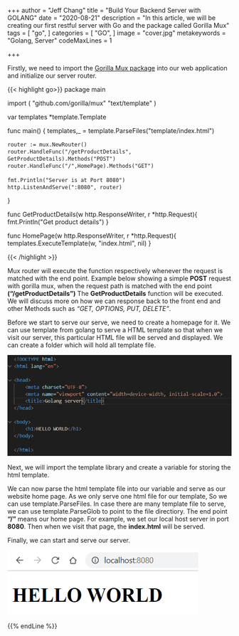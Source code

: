 +++
author = "Jeff Chang"
title = "Build Your Backend Server with GOLANG"
date = "2020-08-21"
description = "In this article, we will be creating our first restful server with Go and the package called Gorilla Mux"
tags = [
    "go",
]
categories = [
    "GO",
]
image = "cover.jpg"
metakeywords = "Golang, Server"
codeMaxLines = 1

+++

Firstly, we need to import the [Gorilla Mux package](https://github.com/gorilla/mux) into our web application and initialize our server router.

<!-- prettier-ignore -->
{{< highlight go>}}
package main

import (
    "github.com/gorilla/mux"
    "text/template"
)

var templates *template.Template

func main() {
    templates,_ = template.ParseFiles("template/index.html")

    router := mux.NewRouter()
    router.HandleFunc("/getProductDetails", GetProductDetails).Methods("POST")
    router.HandleFunc("/",HomePage).Methods("GET")

    fmt.Println("Server is at Port 8080")
    http.ListenAndServe(":8080", router)

}

func GetProductDetails(w http.ResponseWriter, r \*http.Request){
    fmt.Println("Get product details")
}

func HomePage(w http.ResponseWriter, r \*http.Request){
    templates.ExecuteTemplate(w, "index.html", nil)
}

{{< /highlight >}}

Mux router will execute the function respectively whenever the request is matched with the end point. Example below showing a simple **POST** request with gorilla mux, when the request path is matched with the end point **(“/getProductDetails”)** The **GetProductDetails** function will be executed. We will discuss more on how we can response back to the front end and other Methods such as _“GET, OPTIONS, PUT, DELETE”_.

Before we start to serve our serve, we need to create a homepage for it. We can use template from golang to serve a HTML template so that when we visit our server, this particular HTML file will be served and displayed. We can create a folder which will hold all template file.

![index.html](golang_server_05.png)

Next, we will import the template library and create a variable for storing the html template.

We can now parse the html template file into our variable and serve as our website home page. As we only serve one html file for our template, So we can use template.ParseFiles. In case there are many template file to serve, we can use template.ParseGlob to point to the file directiory. The end point **“/”** means our home page. For example, we set our local host server in port **8080**. Then when we visit that page, the **index.html** will be served.

Finally, we can start and serve our server.

![](golang_server_11.png)

{{% endLine %}}
